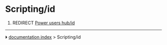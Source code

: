 # Scripting/id
1.  REDIRECT [Power users hub/id](Power_users_hub/id.md)



---
⏵ [documentation index](../README.md) > Scripting/id
